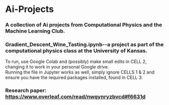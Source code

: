 # Ai-Projects
### A collection of Ai projects from Computational Physics and the Machine Learning Club.

### Gradient_Descent_Wine_Tasting.ipynb--a project as part of the computational physics class at the University of Kansas.

To run, use Google Colab and (possibly) make small edits in CELL 2, changing it to work in your personal Google drive.  
Running the file in Jupyter works as well, simply ignore CELLS 1 & 2 and ensure you have the required packages installed, found in CELL 3.
  
### Research paper: https://www.overleaf.com/read/nwqynryzbvcd#f6631d


